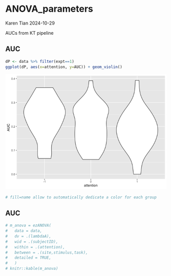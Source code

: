 ANOVA_parameters
================
Karen Tian
2024-10-29

AUCs from KT pipeline

## AUC

``` r
dP <- data %>% filter(expt==1)
ggplot(dP, aes(x=attention, y=AUC)) + geom_violin() 
```

![](ANOVA_parameters_files/figure-gfm/AUC-1.png)<!-- -->

``` r
# fill=name allow to automatically dedicate a color for each group
```

## AUC

``` r
# m_anova = ezANOVA(
#   data = data,
#   dv = .(lambdaA),
#   wid = .(subjectID), 
#   within = .(attention),
#   between = .(site,stimulus,task),
#   detailed = TRUE,
#   )
# knitr::kable(m_anova)
```
